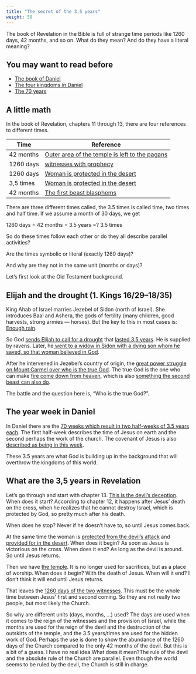 ```yaml
---
title: "The secret of the 3,5 years"
weight: 50
---
```


The book of Revelation in the Bible is full of strange time periods like 1260 days, 42 months, and so on. What do they mean? And do they have a literal meaning?

## You may want to read before

<a name="c871"></a>
- [The book of Daniel](/bible/daniel/expl/the-book-of-daniel)
- [The four kingdoms in Daniel](/bible/daniel/expl/the-four-kingdoms-in-daniel)
- [The 70 years](/bible/daniel/expl/the-70-year-weeks)

## A little math

<a name="e7f0"></a>
In the book of Revelation, chapters 11 through 13, there are four references to different times.

| Time | Reference |
|------|-----------|
| 42 months | [Outer area of the temple is left to the pagans](https://www.bibleserver.com/NIV/Revelation11%2C2) |
| 1260 days | [witnesses with prophecy](https://www.bibleserver.com/NIV/Revelation11%2C3) |
| 1260 days | [Woman is protected in the desert](https://www.bibleserver.com/NIV/Revelation12%2C6) |
| 3,5 times | [Woman is protected in the desert](https://www.bibleserver.com/NIV/Revelation12%2C14) |
| 42 months | [The first beast blasphems](https://www.bibleserver.com/NIV/Revelation13%2C5) |

There are three different times called, the 3.5 times is called time, two times and half time. If we assume a month of 30 days, we get

1260 days = 42 months = 3.5 years =? 3.5 times

So do these times follow each other or do they all describe parallel activities?

Are the times symbolic or literal (exactly 1260 days)?

And why are they not in the same unit (months or days)?

Let’s first look at the Old Testament background.

## Elijah and the drought (1. Kings 16/29–18/35)

<a name="89d3"></a>
King Ahab of Israel marries Jezebel of Sidon (north of Israel). She introduces Baal and Ashera, the gods of fertility (many children, good harvests, strong armies — horses). But the key to this in most cases is: [Enough rain](https://www.bibleserver.com/NIV/1%20Kings17%3A8).

So God [sends Elijah to call for a drought](https://www.bibleserver.com/NIV/1%20Kings17%3A1) that [lasted 3,5 years](https://www.bibleserver.com/NIV/Luke4%3A25). He is supplied by ravens. Later, he[ went to a widow in Sidon with a dying son whom he saved, so that woman believed in God](https://www.bibleserver.com/NIV/1%20Kings17%3A6-24).

After he intervened in Jezebel’s country of origin, the [great power struggle on Mount Carmel over who is the true God](https://www.bibleserver.com/NIV/1%20Kings18%3A16-46). The true God is the one who can make [fire come down from heaven](https://www.bibleserver.com/NIV/1%20Kings18%3A24), which is also [something the second beast can also do](https://www.bibleserver.com/NIV/Revelation13%3A13).

The battle and the question here is, “Who is the true God?”.

## The year week in Daniel

<a name="96cb"></a>
In Daniel there are the [70 weeks which result in two half-weeks of 3.5 years each](/bible/daniel/expl/the-70-year-weeks). The first half-week describes the time of Jesus on earth and the second perhaps the work of the church. The covenant of Jesus is also [described as being in this week](https://www.bibleserver.com/NIV/Daniel9%3A27).

These 3.5 years are what God is building up in the background that will overthrow the kingdoms of this world.

## What are the 3,5 years in Revelation

<a name="df73"></a>
Let’s go through and start with chapter 13. [This is the devil’s deception](/content/beasts/expl/the-nature-of-the-beast-in-the-book-of-revelation). When does it start? According to chapter 12, it happens after Jesus’ death on the cross, when he realizes that he cannot destroy Israel, which is protected by God, so pretty much after his death.

When does he stop? Never if he doesn’t have to, so until Jesus comes back.

At the same time the woman is [protected from the devil’s attack](https://www.bibleserver.com/NIV/Revelation12%3A6) and [provided for in the desert](https://www.bibleserver.com/NIV/Revelation12%3A14). When does it begin? As soon as Jesus is victorious on the cross. When does it end? As long as the devil is around. So until Jesus returns.

Then we have [the temple](https://www.bibleserver.com/NIV/Revelation11%3A1-2). It is no longer used for sacrifices, but as a place of worship. When does it begin? With the death of Jesus. When will it end? I don’t think it will end until Jesus returns.

That leaves the [1260 days of the two witnesses](https://www.bibleserver.com/NIV/Revelation11%3A3). This must be the whole time between Jesus’ first and second coming. So they are not really two people, but most likely the Church.

So why are different units (days, months, …) used? The days are used when it comes to the reign of the witnesses and the provision of Israel, while the months are used for the reign of the devil and the destruction of the outskirts of the temple, and the 3.5 years/times are used for the hidden work of God. Perhaps the use is done to show the abundance of the 1260 days of the Church compared to the only 42 months of the devil. But this is a bit of a guess. I have no real idea.What does it mean?The rule of the devil and the absolute rule of the Church are parallel. Even though the world seems to be ruled by the devil, the Church is still in charge.

